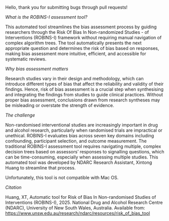 Hello, thank you for submitting bugs through pull requests!

*What is the ROBINS-I assessment tool?*

This automated tool streamlines the bias assessment process by guiding researchers through the Risk Of Bias In Non-randomized Studies - of Interventions (ROBINS-I) framework without requiring manual navigation of complex algorithm trees. The tool automatically presents the next appropriate question and determines the risk of bias based on responses, making bias assessment more intuitive, efficient, and accessible for systematic reviews. 

*Why bias assessment matters*

Research studies vary in their design and methodology, which can introduce different types of bias that affect the reliability and validity of their findings. Hence, risk of bias assessment is a crucial step when synthesising and integrating the findings from studies to guide clinical practices. Without proper bias assessment, conclusions drawn from research syntheses may be misleading or overstate the strength of evidence. 

*The challenge*

Non-randomised interventional studies are increasingly important in drug and alcohol research, particularly when randomised trials are impractical or unethical. ROBINS-I evaluates bias across seven key domains including confounding, participant selection, and outcome measurement. The traditional ROBINS-I assessment tool requires navigating multiple, complex decision trees based on assessors’ responses to signalling questions, which can be time-consuming, especially when assessing multiple studies. This automated tool was developed by NDARC Research Assistant, Xintong Huang to streamline that process.

Unfortunately, this tool is not compatible with Mac OS.

*Citation*

Huang, XT, Automatic tool for Risk of Bias In Non-randomised Studies of Interventions (ROBINS-I), 2025. National Drug and Alcohol Research Centre (NDARC), University of New South Wales, Australia. Available from: https://www.unsw.edu.au/research/ndarc/resources/risk_of_bias_tool
